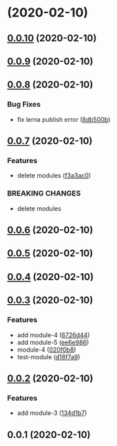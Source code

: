 # [](https://github.com/JohnApache/lerna-demo/compare/v0.0.10...v) (2020-02-10)



## [0.0.10](https://github.com/JohnApache/lerna-demo/compare/v0.0.9...v0.0.10) (2020-02-10)



## [0.0.9](https://github.com/JohnApache/lerna-demo/compare/v0.0.8...v0.0.9) (2020-02-10)



## [0.0.8](https://github.com/JohnApache/lerna-demo/compare/v0.0.7...v0.0.8) (2020-02-10)


### Bug Fixes

* fix lerna publish error ([8db500b](https://github.com/JohnApache/lerna-demo/commit/8db500b14b21faf510a7038dc4323e2eec5c3de7))



## [0.0.7](https://github.com/JohnApache/lerna-demo/compare/v0.0.6...v0.0.7) (2020-02-10)


### Features

* delete modules ([f3a3ac0](https://github.com/JohnApache/lerna-demo/commit/f3a3ac0173846d5ff21dc6af4e968a00ad025031))


### BREAKING CHANGES

* delete modules



## [0.0.6](https://github.com/JohnApache/lerna-demo/compare/v0.0.5...v0.0.6) (2020-02-10)



## [0.0.5](https://github.com/JohnApache/lerna-demo/compare/v0.0.4...v0.0.5) (2020-02-10)



## [0.0.4](https://github.com/JohnApache/lerna-demo/compare/v0.0.3...v0.0.4) (2020-02-10)



## [0.0.3](https://github.com/JohnApache/lerna-demo/compare/v0.0.2...v0.0.3) (2020-02-10)


### Features

* add module-4 ([6726d44](https://github.com/JohnApache/lerna-demo/commit/6726d44d62941cb8648e17f846d1d214f4da1905))
* add module-5 ([ee6e986](https://github.com/JohnApache/lerna-demo/commit/ee6e986dc37bfcafd114867e4fe0ecec6c31ad81))
* module-4 ([020f0b8](https://github.com/JohnApache/lerna-demo/commit/020f0b8cab80ae42a615d1f07f4ae0dd45007abb))
* test-module ([d18f7a9](https://github.com/JohnApache/lerna-demo/commit/d18f7a9bd7400f99f49ad67ed7d9750e1c0d80c9))



## [0.0.2](https://github.com/JohnApache/lerna-demo/compare/v0.0.1...v0.0.2) (2020-02-10)


### Features

* add module-3 ([134d1b7](https://github.com/JohnApache/lerna-demo/commit/134d1b7986a161196430f0fe895d5d6f33e699e7))



## 0.0.1 (2020-02-10)



